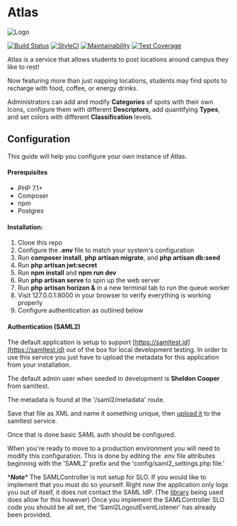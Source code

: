 [logo]:https://naps.rit.edu/logo.svg

# Atlas

![Logo][logo]

[![Build Status](https://travis-ci.org/ritstudentgovernment/laravel-naps.svg?branch=master)](https://travis-ci.org/ritstudentgovernment/laravel-naps)
[![StyleCI](https://github.styleci.io/repos/127938992/shield)](https://github.styleci.io/repos/127938992)
[![Maintainability](https://api.codeclimate.com/v1/badges/161a8ae6b28d5aa0ee91/maintainability)](https://codeclimate.com/github/ritstudentgovernment/laravel-naps/maintainability)
[![Test Coverage](https://api.codeclimate.com/v1/badges/161a8ae6b28d5aa0ee91/test_coverage)](https://codeclimate.com/github/ritstudentgovernment/laravel-naps/test_coverage)

Atlas is a service that allows students to post locations around campus they like to rest! 

Now featuring more than just napping locations, students may find spots to recharge with food, coffee, or energy drinks.

Administrators can add and modify **Categories** of spots with their own Icons, configure them with different **Descriptors**, add quantifying **Types**, and set colors with different **Classification** levels.

## Configuration

This guide will help you configure your own instance of Atlas.

#### Prerequisites
* PHP 7.1+
* Composer
* npm
* Postgres


#### Installation:
1. Clone this repo
2. Configure the **.env** file to match your system's configuration
3. Run **composer install**, **php artisan migrate**, and **php artisan db:seed**
4. Run **php artisan jwt:secret**
5. Run **npm install** and **npm run dev**
6. Run **php artisan serve** to spin up the web server
7. Run **php artisan horizon &** in a new terminal tab to run the queue worker
8. Visit 127.0.0.1:8000 in your browser to verify everything is working properly
9. Configure authentication as outlined below

#### Authentication (SAML2)

The default application is setup to support [https://samltest.id](https://samltest.id) out of the box for local development testing.
In order to use this service you just have to upload the metadata for this application from your installation.

The default admin user when seeded in development is **Sheldon Cooper** from samltest.

The metadata is found at the '/saml2/metadata' route.

Save that file as XML and name it something unique, then [upload it](https://samltest.id/upload.php) to the samltest service.

Once that is done basic SAML auth should be configured.

When you're ready to move to a production environment you will need to modify this configuration. This is done by editing the .env
file attributes beginning with the 'SAML2' prefix and the 'config/saml2_settings.php file.'

\****Note***\* The SAMLController is not setup for SLO. If you would like to implement that you must do so yourself. Right now
the application only logs you out of itself, it does not contact the SAML IdP. (The [library](https://github.com/aacotroneo/laravel-saml2) being used does allow for this however)
Once you implement the SAMLController SLO code you should be all set, the 'Saml2LogoutEventListener' has already been provided.